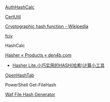 [AuthHashCalc](https://github.com/hfiref0x/AuthHashCalc)

[CertUtil](https://learn.microsoft.com/en-us/windows-server/administration/windows-commands/certutil)

[Cryptographic hash function - Wikipedia](https://en.wikipedia.org/wiki/Cryptographic_hash_function)

[fciv](https://support.microsoft.com/en-gb/topic/d92a713f-d793-7bd8-b0a4-4db811e29559)

HashCalc

[Hasher « Products « den4b.com](http://www.den4b.com/products/hasher)

- [Hasher Lite.小巧实用的HASH(哈希)计算小工具](https://zhuanlan.zhihu.com/p/84157209)

[OpenHashTab](https://github.com/namazso/OpenHashTab)

PowerShell Get-FileHash

[Waf File Hash Generator](https://github.com/jbe2277/fhg)
